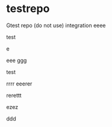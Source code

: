 # testrepo
Gtest repo (do not use)
integration
eeee

test







e

eee
ggg

test

rrrr
eeerer

rerettt


ezez

ddd
